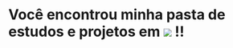 <div>
  <h1> Você encontrou minha pasta de estudos e projetos em <img src="https://img.shields.io/badge/JavaScript-F7DF1E?style=for-the-badge&logo=javascript&logoColor=black" > !!</h1>
</div>
  
